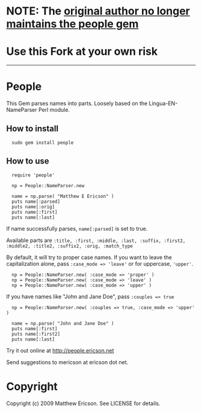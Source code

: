 
# NOTE: The [original author no longer maintains the people gem](https://github.com/mericson/people)

# Use this Fork at your own risk

-----

# People

This Gem parses names into parts. Loosely based on the Lingua-EN-NameParser Perl module.

## How to install

```
  sudo gem install people
```

## How to use

```
  require 'people'

  np = People::NameParser.new

  name = np.parse( "Matthew E Ericson" )
  puts name[:parsed]
  puts name[:orig]
  puts name[:first]
  puts name[:last]
```

If name successfully parses, `name[:parsed]` is set to true.

Available parts are `:title, :first, :middle, :last, :suffix, :first2, :middle2, :title2, :suffix2, :orig, :match_type`

By default, it will try to proper case names. If you want to leave the capitalization alone, pass `:case_mode => 'leave'` or for uppercase, `'upper'`.

```
  np = People::NameParser.new( :case_mode => 'proper' )
  np = People::NameParser.new( :case_mode => 'leave' )
  np = People::NameParser.new( :case_mode => 'upper' )
```

If you have names like "John and Jane Doe", pass `:couples => true`

```
  np = People::NameParser.new( :couples => true, :case_mode => 'upper' )

  name = np.parse( "John and Jane Doe" )
  puts name[:first]
  puts name[:first2]
  puts name[:last]
```

Try it out online at http://people.ericson.net

Send suggestions to mericson at ericson dot net.


# Copyright

Copyright (c) 2009 Matthew Ericson. See LICENSE for details.
